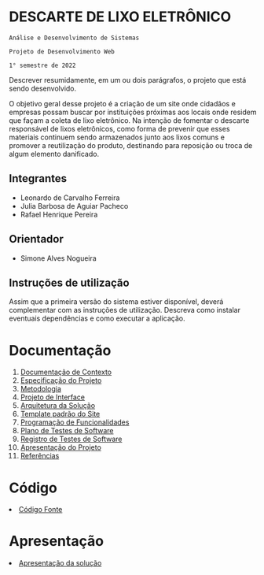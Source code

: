 # DESCARTE DE LIXO ELETRÔNICO

`Análise e Desenvolvimento de Sistemas`

`Projeto de Desenvolvimento Web`

`1° semestre de 2022`

Descrever resumidamente, em um ou dois parágrafos, o projeto que está sendo desenvolvido.

O objetivo geral desse projeto é a criação de um site onde cidadãos e empresas possam buscar por instituições próximas aos locais onde residem que façam a coleta de lixo eletrônico.
Na intenção de fomentar o descarte responsável de lixos eletrônicos, como forma de prevenir que esses materiais continuem sendo armazenados junto aos lixos comuns e promover a reutilização do produto, destinando para reposição ou troca de algum elemento danificado.

## Integrantes

* Leonardo de Carvalho Ferreira
* Julia Barbosa de Aguiar Pacheco
* Rafael Henrique Pereira

## Orientador

* Simone Alves Nogueira

## Instruções de utilização

Assim que a primeira versão do sistema estiver disponível, deverá complementar com as instruções de utilização. Descreva como instalar eventuais dependências e como executar a aplicação.

# Documentação

<ol>
<li><a href="docs/01-Documentação de Contexto.md"> Documentação de Contexto</a></li>
<li><a href="docs/02-Especificação do Projeto.md"> Especificação do Projeto</a></li>
<li><a href="docs/03-Metodologia.md"> Metodologia</a></li>
<li><a href="docs/04-Projeto de Interface.md"> Projeto de Interface</a></li>
<li><a href="docs/05-Arquitetura da Solução.md"> Arquitetura da Solução</a></li>
<li><a href="docs/06-Template padrão do Site.md"> Template padrão do Site</a></li>
<li><a href="docs/07-Programação de Funcionalidades.md"> Programação de Funcionalidades</a></li>
<li><a href="docs/08-Plano de Testes de Software.md"> Plano de Testes de Software</a></li>
<li><a href="docs/09-Registro de Testes de Software.md"> Registro de Testes de Software</a></li>
<li><a href="docs/10-Apresentação do Projeto.md"> Apresentação do Projeto</a></li>
<li><a href="docs/11-Referências.md"> Referências</a></li>
</ol>

# Código

<li><a href="src/README.md"> Código Fonte</a></li>

# Apresentação

<li><a href="presentation/README.md"> Apresentação da solução</a></li>
